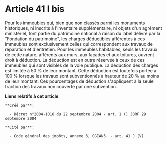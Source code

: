 # Article 41 I bis

Pour les immeubles qui, bien que non classés parmi les monuments historiques, ni inscrits à l'inventaire supplémentaire, ni
objets d'un agrément ministériel, font partie du patrimoine national à raison du label délivré par la "Fondation du
patrimoine", les charges déductibles afférentes à ces immeubles sont exclusivement celles qui correspondent aux travaux de
réparation et d'entretien. Pour les immeubles habitables, seuls les travaux de cette nature, afférents aux murs, aux façades
et aux toitures, ouvrent droit à déduction. La déduction est en outre réservée à ceux de ces immeubles qui sont visibles de
la voie publique. La déduction des charges est limitée à 50 % de leur montant. Cette déduction est toutefois portée à 100 %
lorsque les travaux sont subventionnés à hauteur de 20 % au moins de leur montant. Ces pourcentages de déduction s'appliquent
à la seule fraction des travaux non couverte par une subvention.

**Liens relatifs à cet article**

	**Créé par**:

	  - Décret n°2004-1016 du 22 septembre 2004 - art. 1 () JORF 29 septembre 2004

	**Cité par**:

	  - Code général des impôts, annexe 3, CGIAN3. - art. 41 J (V)
